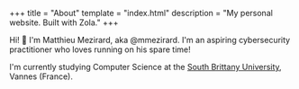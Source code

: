 +++
title = "About"
template = "index.html"
description = "My personal website. Built with Zola."
+++

Hi! 👋 I'm Matthieu Mezirard, aka @mmezirard. I'm an aspiring cybersecurity
practitioner who loves running on his spare time!

I'm currently studying Computer Science at the
[South Brittany University](https://www.univ-ubs.fr/), Vannes (France).
